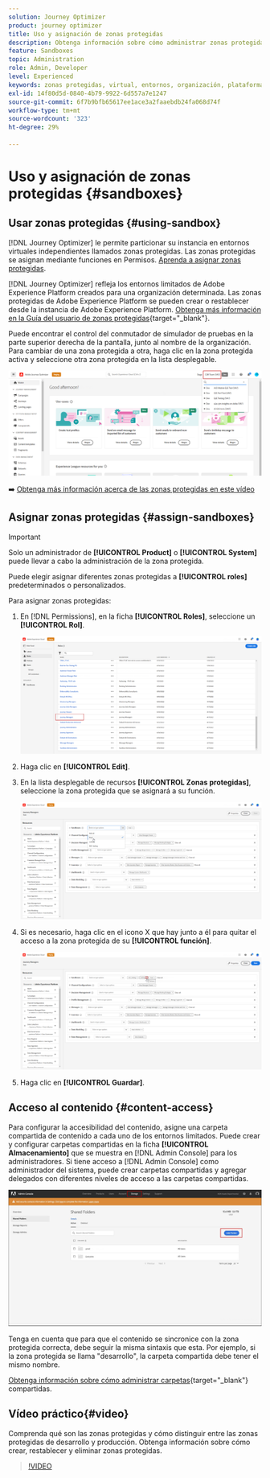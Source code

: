 ```yaml
---
solution: Journey Optimizer
product: journey optimizer
title: Uso y asignación de zonas protegidas
description: Obtenga información sobre cómo administrar zonas protegidas
feature: Sandboxes
topic: Administration
role: Admin, Developer
level: Experienced
keywords: zonas protegidas, virtual, entornos, organización, plataforma
exl-id: 14f80d5d-0840-4b79-9922-6d557a7e1247
source-git-commit: 6f7b9bfb65617ee1ace3a2faaebdb24fa068d74f
workflow-type: tm+mt
source-wordcount: '323'
ht-degree: 29%

---
```


# Uso y asignación de zonas protegidas {#sandboxes}

## Usar zonas protegidas {#using-sandbox}

[!DNL Journey Optimizer] le permite particionar su instancia en entornos virtuales independientes llamados zonas protegidas. Las zonas protegidas se asignan mediante funciones en Permisos. [Aprenda a asignar zonas protegidas](permissions.md#create-product-profile).

[!DNL Journey Optimizer] refleja los entornos limitados de Adobe Experience Platform creados para una organización determinada. Las zonas protegidas de Adobe Experience Platform se pueden crear o restablecer desde la instancia de Adobe Experience Platform. [Obtenga más información en la Guía del usuario de zonas protegidas](https://experienceleague.adobe.com/docs/experience-platform/sandbox/ui/user-guide.html?lang=es){target="_blank"}.

Puede encontrar el control del conmutador de simulador de pruebas en la parte superior derecha de la pantalla, junto al nombre de la organización. Para cambiar de una zona protegida a otra, haga clic en la zona protegida activa y seleccione otra zona protegida en la lista desplegable.

![](assets/sandbox_5.png)

➡️ [Obtenga más información acerca de las zonas protegidas en este vídeo](#video)

## Asignar zonas protegidas {#assign-sandboxes}

>[!IMPORTANT]
>
> Solo un administrador de **[!UICONTROL Product]** o **[!UICONTROL System]** puede llevar a cabo la administración de la zona protegida.

Puede elegir asignar diferentes zonas protegidas a **[!UICONTROL roles]** predeterminados o personalizados.

Para asignar zonas protegidas:

1. En [!DNL Permissions], en la ficha **[!UICONTROL Roles]**, seleccione un **[!UICONTROL Rol]**.

   ![](assets/sandbox_1.png)

1. Haga clic en **[!UICONTROL Edit]**.

1. En la lista desplegable de recursos **[!UICONTROL Zonas protegidas]**, seleccione la zona protegida que se asignará a su función.

   ![](assets/sandbox_3.png)

1. Si es necesario, haga clic en el icono X que hay junto a él para quitar el acceso a la zona protegida de su **[!UICONTROL función]**.

   ![](assets/sandbox_4.png)

1. Haga clic en **[!UICONTROL Guardar]**.

## Acceso al contenido {#content-access}

Para configurar la accesibilidad del contenido, asigne una carpeta compartida de contenido a cada uno de los entornos limitados. Puede crear y configurar carpetas compartidas en la ficha **[!UICONTROL Almacenamiento]** que se muestra en [!DNL Admin Console] para los administradores. Si tiene acceso a [!DNL Admin Console] como administrador del sistema, puede crear carpetas compartidas y agregar delegados con diferentes niveles de acceso a las carpetas compartidas.

![](assets/do-not-localize/content_access.png)

Tenga en cuenta que para que el contenido se sincronice con la zona protegida correcta, debe seguir la misma sintaxis que esta. Por ejemplo, si la zona protegida se llama &quot;desarrollo&quot;, la carpeta compartida debe tener el mismo nombre.

[Obtenga información sobre cómo administrar carpetas](https://helpx.adobe.com/es/enterprise/admin-guide.html/enterprise/using/manage-adobe-storage.ug.html){target="_blank"} compartidas.

## Vídeo práctico{#video}

Comprenda qué son las zonas protegidas y cómo distinguir entre las zonas protegidas de desarrollo y producción. Obtenga información sobre cómo crear, restablecer y eliminar zonas protegidas.

>[!VIDEO](https://video.tv.adobe.com/v/3416653?captions=spa&quality=12)